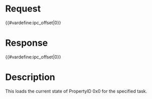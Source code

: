 # Request

{{#vardefine:ipc_offset\|0}}

# Response

{{#vardefine:ipc_offset\|0}}

# Description

This loads the current state of PropertyID 0x0 for the specified task.